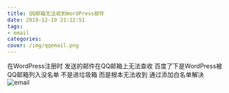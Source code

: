 ```yaml
---
title: QQ邮箱无法收到WordPress邮件
date: 2019-12-19 21:12:51
tags: 
- email
categories:
cover: /img/qqemail.png
---
```


在WordPress注册时 发送的邮件在QQ邮箱上无法查收
百度了下是WordPress被QQ邮箱列入没名单 
不是进垃圾箱 而是根本无法收到
通过添加白名单解决 
![email](/img/archive_img/qqemail.png)
